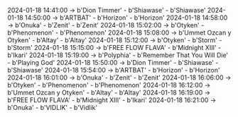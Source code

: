 2024-01-18 14:41:00 -> b'Dion Timmer' - b'Shiawase' - b'Shiawase'
2024-01-18 14:50:00 -> b'ARTBAT' - b'Horizon' - b'Horizon'
2024-01-18 14:58:00 -> b'Onuka' - b'Zenit' - b'Zenit'
2024-01-18 15:02:00 -> b'Otyken' - b'Phenomenon' - b'Phenomenon'
2024-01-18 15:08:00 -> b'Ummet Ozcan y Otyken' - b'Altay' - b'Altay'
2024-01-18 15:12:00 -> b'Otyken' - b'Storm' - b'Storm'
2024-01-18 15:15:00 -> b'FREE FLOW FLAVA' - b'Midnight XIII' - b'Ikari'
2024-01-18 15:19:00 -> b'Polyphia' - b'Remember That You Will Die' - b'Playing God'
2024-01-18 15:50:00 -> b'Dion Timmer' - b'Shiawase' - b'Shiawase'
2024-01-18 15:54:00 -> b'ARTBAT' - b'Horizon' - b'Horizon'
2024-01-18 16:01:00 -> b'Onuka' - b'Zenit' - b'Zenit'
2024-01-18 16:06:00 -> b'Otyken' - b'Phenomenon' - b'Phenomenon'
2024-01-18 16:12:00 -> b'Ummet Ozcan y Otyken' - b'Altay' - b'Altay'
2024-01-18 16:19:00 -> b'FREE FLOW FLAVA' - b'Midnight XIII' - b'Ikari'
2024-01-18 16:21:00 -> b'Onuka' - b'VIDLIK' - b'Vidlik'
